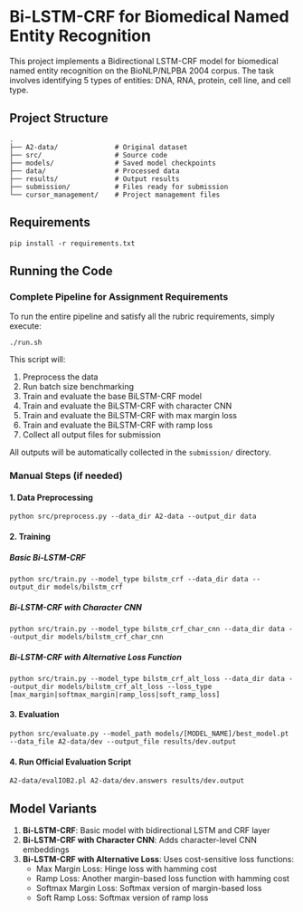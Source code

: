 # Bi-LSTM-CRF for Biomedical Named Entity Recognition

This project implements a Bidirectional LSTM-CRF model for biomedical named entity recognition on the BioNLP/NLPBA 2004 corpus. The task involves identifying 5 types of entities: DNA, RNA, protein, cell line, and cell type.

## Project Structure
```
.
├── A2-data/              # Original dataset
├── src/                  # Source code
├── models/               # Saved model checkpoints
├── data/                 # Processed data
├── results/              # Output results
├── submission/           # Files ready for submission
└── cursor_management/    # Project management files
```

## Requirements

```
pip install -r requirements.txt
```

## Running the Code

### Complete Pipeline for Assignment Requirements

To run the entire pipeline and satisfy all the rubric requirements, simply execute:

```
./run.sh
```

This script will:
1. Preprocess the data
2. Run batch size benchmarking
3. Train and evaluate the base BiLSTM-CRF model
4. Train and evaluate the BiLSTM-CRF with character CNN
5. Train and evaluate the BiLSTM-CRF with max margin loss
6. Train and evaluate the BiLSTM-CRF with ramp loss
7. Collect all output files for submission

All outputs will be automatically collected in the `submission/` directory.

### Manual Steps (if needed)

#### 1. Data Preprocessing

```
python src/preprocess.py --data_dir A2-data --output_dir data
```

#### 2. Training

##### Basic Bi-LSTM-CRF

```
python src/train.py --model_type bilstm_crf --data_dir data --output_dir models/bilstm_crf
```

##### Bi-LSTM-CRF with Character CNN

```
python src/train.py --model_type bilstm_crf_char_cnn --data_dir data --output_dir models/bilstm_crf_char_cnn
```

##### Bi-LSTM-CRF with Alternative Loss Function

```
python src/train.py --model_type bilstm_crf_alt_loss --data_dir data --output_dir models/bilstm_crf_alt_loss --loss_type [max_margin|softmax_margin|ramp_loss|soft_ramp_loss]
```

#### 3. Evaluation

```
python src/evaluate.py --model_path models/[MODEL_NAME]/best_model.pt --data_file A2-data/dev --output_file results/dev.output
```

#### 4. Run Official Evaluation Script

```
A2-data/evalIOB2.pl A2-data/dev.answers results/dev.output
```

## Model Variants

1. **Bi-LSTM-CRF**: Basic model with bidirectional LSTM and CRF layer
2. **Bi-LSTM-CRF with Character CNN**: Adds character-level CNN embeddings
3. **Bi-LSTM-CRF with Alternative Loss**: Uses cost-sensitive loss functions:
   - Max Margin Loss: Hinge loss with hamming cost
   - Ramp Loss: Another margin-based loss function with hamming cost
   - Softmax Margin Loss: Softmax version of margin-based loss
   - Soft Ramp Loss: Softmax version of ramp loss